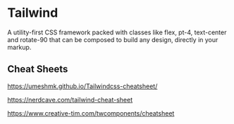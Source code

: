 # Tailwind 

A utility-first CSS framework packed with classes like flex, pt-4, text-center and rotate-90 that can be composed to build any design, directly in your markup.

## Cheat Sheets 

https://umeshmk.github.io/Tailwindcss-cheatsheet/

https://nerdcave.com/tailwind-cheat-sheet

https://www.creative-tim.com/twcomponents/cheatsheet

